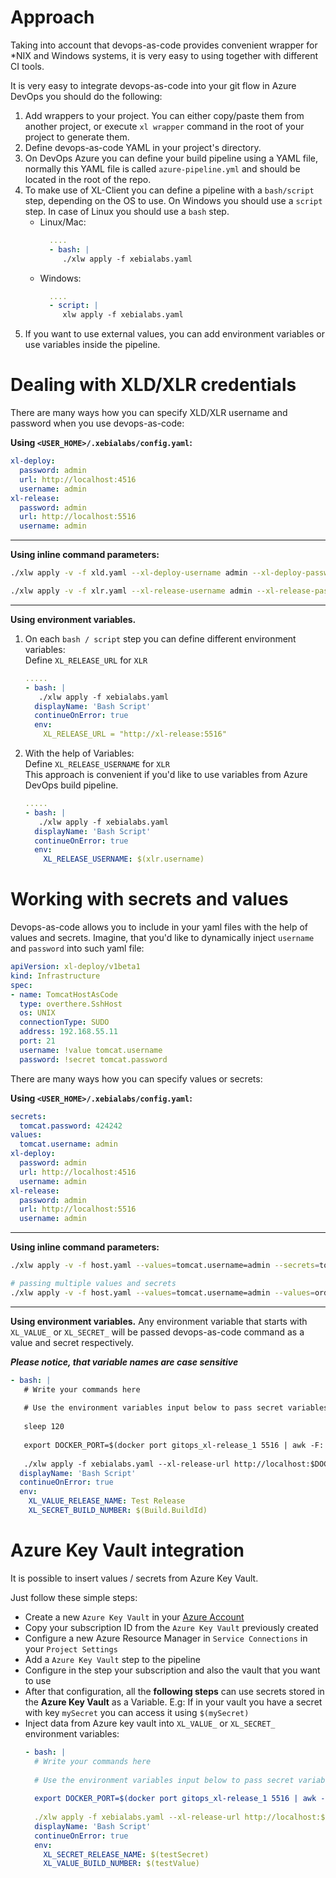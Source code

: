 # Approach

Taking into account that devops-as-code provides convenient wrapper for *NIX and Windows systems, it is very easy to using together with different CI tools.

It is very easy to integrate devops-as-code into your git flow in Azure DevOps you should do the following:

1) Add wrappers to your project. You can either copy/paste them from another project, or execute `xl wrapper` command in the root of your project to generate them.
2) Define devops-as-code YAML in your project's directory.
3) On DevOps Azure you can define your build pipeline using a YAML file, normally this YAML file is called `azure-pipeline.yml` and should be located in the root of the repo.
4) To make use of XL-Client you can define a pipeline with a `bash/script` step, depending on the OS to use.
On Windows you should use a `script` step. In case of Linux you should use a `bash` step.
    * Linux/Mac:
        ```yaml
          ....
          - bash: |
             ./xlw apply -f xebialabs.yaml
        ```
    * Windows:
        ```yaml
          ....
          - script: |
             xlw apply -f xebialabs.yaml
        ```
5) If you want to use external values, you can add environment variables or use variables inside the pipeline.

# Dealing with XLD/XLR credentials

There are many ways how you can specify XLD/XLR username and password when you use devops-as-code:

**Using `<USER_HOME>/.xebialabs/config.yaml`:**
```yaml
xl-deploy:
  password: admin
  url: http://localhost:4516
  username: admin
xl-release:
  password: admin
  url: http://localhost:5516
  username: admin
```

---
**Using inline command parameters:**
```bash
./xlw apply -v -f xld.yaml --xl-deploy-username admin --xl-deploy-password qwerty

./xlw apply -v -f xlr.yaml --xl-release-username admin --xl-release-password qwerty
```

---
**Using environment variables.**
1. On each `bash / script` step you can define different environment variables:<br>
    Define `XL_RELEASE_URL` for `XLR`
    ```yaml
    .....
    - bash: |
       ./xlw apply -f xebialabs.yaml
      displayName: 'Bash Script'
      continueOnError: true
      env:
        XL_RELEASE_URL = "http://xl-release:5516"
    ```

2. With the help of Variables:<br>
    Define `XL_RELEASE_USERNAME` for `XLR`<br>
    This approach is convenient if you'd like to use variables from Azure DevOps build pipeline.
    ```yaml
    .....
    - bash: |       
       ./xlw apply -f xebialabs.yaml
      displayName: 'Bash Script'
      continueOnError: true
      env:
        XL_RELEASE_USERNAME: $(xlr.username)
    ```
    
# Working with secrets and values

Devops-as-code allows you to include in your yaml files with the help of values and secrets.
Imagine, that you'd like to dynamically inject `username` and `password` into such yaml file:

```yaml
apiVersion: xl-deploy/v1beta1
kind: Infrastructure
spec:
- name: TomcatHostAsCode
  type: overthere.SshHost
  os: UNIX
  connectionType: SUDO
  address: 192.168.55.11
  port: 21
  username: !value tomcat.username
  password: !secret tomcat.password
```

There are many ways how you can specify values or secrets:

**Using `<USER_HOME>/.xebialabs/config.yaml`:**
```yaml
secrets:
  tomcat.password: 424242
values:
  tomcat.username: admin
xl-deploy:
  password: admin
  url: http://localhost:4516
  username: admin
xl-release:
  password: admin
  url: http://localhost:5516
  username: admin
```

---
**Using inline command parameters:**
```bash
./xlw apply -v -f host.yaml --values=tomcat.username=admin --secrets=tomcat.password=424242

# passing multiple values and secrets
./xlw apply -v -f host.yaml --values=tomcat.username=admin --values=order=1 --secrets=tomcat.password=424242 --secrets=passphrase=secret
```

---
**Using environment variables.**
Any environment variable that starts with `XL_VALUE_` or `XL_SECRET_` will be passed devops-as-code command as a value and secret respectively.<br>

_**Please notice, that variable names are case sensitive**_

```yaml
- bash: |
   # Write your commands here
   
   # Use the environment variables input below to pass secret variables to this script
   
   sleep 120
   
   export DOCKER_PORT=$(docker port gitops_xl-release_1 5516 | awk -F: '{print $2}')
   
   ./xlw apply -f xebialabs.yaml --xl-release-url http://localhost:$DOCKER_PORT 
  displayName: 'Bash Script'
  continueOnError: true
  env:
    XL_VALUE_RELEASE_NAME: Test Release
    XL_SECRET_BUILD_NUMBER: $(Build.BuildId)
```

# Azure Key Vault integration

It is possible to insert values / secrets from Azure Key Vault.

Just follow these simple steps:
* Create a new `Azure Key Vault` in your [Azure Account](https://portal.azure.com)
* Copy your subscription ID from the `Azure Key Vault` previously created
* Configure a new Azure Resource Manager in `Service Connections` in your `Project Settings`
* Add a `Azure Key Vault` step to the pipeline
* Configure in the step your subscription and also the vault that you want to use
* After that configuration, all the **following steps** can use secrets stored in the **Azure Key Vault**  as a Variable.
E.g: If in your vault you have a secret with key `mySecret` you can access it using `$(mySecret)`
* Inject data from Azure key vault into `XL_VALUE_` or `XL_SECRET_` environment variables:
    ```yaml
    - bash: |
      # Write your commands here
       
      # Use the environment variables input below to pass secret variables to this script
       
      export DOCKER_PORT=$(docker port gitops_xl-release_1 5516 | awk -F: '{print $2}')
       
      ./xlw apply -f xebialabs.yaml --xl-release-url http://localhost:$DOCKER_PORT 
      displayName: 'Bash Script'
      continueOnError: true
      env:
        XL_SECRET_RELEASE_NAME: $(testSecret)
        XL_VALUE_BUILD_NUMBER: $(testValue)
    ```
    
